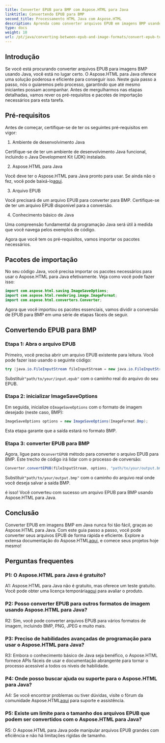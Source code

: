 ```yaml
---
title: Converter EPUB para BMP com Aspose.HTML para Java
linktitle: Convertendo EPUB para BMP
second_title: Processamento HTML Java com Aspose.HTML
description: Aprenda como converter arquivos EPUB em imagens BMP usando Aspose.HTML para Java com este guia passo a passo fácil.
type: docs
weight: 10
url: /pt/java/converting-between-epub-and-image-formats/convert-epub-to-bmp/
---
```

## Introdução

Se você está procurando converter arquivos EPUB para imagens BMP usando Java, você está no lugar certo. O Aspose.HTML para Java oferece uma solução poderosa e eficiente para conseguir isso. Neste guia passo a passo, nós o guiaremos pelo processo, garantindo que até mesmo iniciantes possam acompanhar. Antes de mergulharmos nas etapas detalhadas, vamos rever os pré-requisitos e pacotes de importação necessários para esta tarefa.

## Pré-requisitos

Antes de começar, certifique-se de ter os seguintes pré-requisitos em vigor:

1. Ambiente de desenvolvimento Java

Certifique-se de ter um ambiente de desenvolvimento Java funcional, incluindo o Java Development Kit (JDK) instalado.

2. Aspose.HTML para Java

 Você deve ter o Aspose.HTML para Java pronto para usar. Se ainda não o fez, você pode baixá-lo[aqui](https://releases.aspose.com/html/java/).

3. Arquivo EPUB

Você precisará de um arquivo EPUB para converter para BMP. Certifique-se de ter um arquivo EPUB disponível para a conversão.

4. Conhecimento básico de Java

Uma compreensão fundamental da programação Java será útil à medida que você navega pelos exemplos de código.

Agora que você tem os pré-requisitos, vamos importar os pacotes necessários.

## Pacotes de importação

No seu código Java, você precisa importar os pacotes necessários para usar o Aspose.HTML para Java efetivamente. Veja como você pode fazer isso:

```java
import com.aspose.html.saving.ImageSaveOptions;
import com.aspose.html.rendering.image.ImageFormat;
import com.aspose.html.converters.Converter;
```

Agora que você importou os pacotes essenciais, vamos dividir a conversão de EPUB para BMP em uma série de etapas fáceis de seguir.

## Convertendo EPUB para BMP

### Etapa 1: Abra o arquivo EPUB

Primeiro, você precisa abrir um arquivo EPUB existente para leitura. Você pode fazer isso usando o seguinte código:

```java
try (java.io.FileInputStream fileInputStream = new java.io.FileInputStream("path/to/your/input.epub")) {
```

 Substituir`"path/to/your/input.epub"` com o caminho real do arquivo do seu EPUB.

### Etapa 2: inicializar ImageSaveOptions

 Em seguida, inicialize o`ImageSaveOptions` com o formato de imagem desejado (neste caso, BMP):

```java
ImageSaveOptions options = new ImageSaveOptions(ImageFormat.Bmp);
```

Esta etapa garante que a saída estará no formato BMP.

### Etapa 3: converter EPUB para BMP

 Agora, ligue para o`convertEPUB` método para converter o arquivo EPUB para BMP. Este trecho de código irá lidar com o processo de conversão:

```java
Converter.convertEPUB(fileInputStream, options, "path/to/your/output.bmp");
```

 Substituir`"path/to/your/output.bmp"` com o caminho do arquivo real onde você deseja salvar a saída BMP.

é isso! Você converteu com sucesso um arquivo EPUB para BMP usando Aspose.HTML para Java.

## Conclusão

 Converter EPUB em imagens BMP em Java nunca foi tão fácil, graças ao Aspose.HTML para Java. Com este guia passo a passo, você pode converter seus arquivos EPUB de forma rápida e eficiente. Explore a extensa documentação do Aspose.HTML[aqui](https://reference.aspose.com/html/java/), e comece seus projetos hoje mesmo!

## Perguntas frequentes

### P1: O Aspose.HTML para Java é gratuito?

 A1: Aspose.HTML para Java não é gratuito, mas oferece um teste gratuito. Você pode obter uma licença temporária[aqui](https://purchase.aspose.com/temporary-license/) para avaliar o produto.

### P2: Posso converter EPUB para outros formatos de imagem usando Aspose.HTML para Java?

R2: Sim, você pode converter arquivos EPUB para vários formatos de imagem, incluindo BMP, PNG, JPEG e muito mais.

### P3: Preciso de habilidades avançadas de programação para usar o Aspose.HTML para Java?

R3: Embora o conhecimento básico de Java seja benéfico, o Aspose.HTML fornece APIs fáceis de usar e documentação abrangente para tornar o processo acessível a todos os níveis de habilidade.

### P4: Onde posso buscar ajuda ou suporte para o Aspose.HTML para Java?

 A4: Se você encontrar problemas ou tiver dúvidas, visite o fórum da comunidade Aspose.HTML[aqui](https://forum.aspose.com/) para suporte e assistência.

### P5: Existe um limite para o tamanho dos arquivos EPUB que podem ser convertidos com o Aspose.HTML para Java?

R5: O Aspose.HTML para Java pode manipular arquivos EPUB grandes com eficiência e não há limitações rígidas de tamanho.